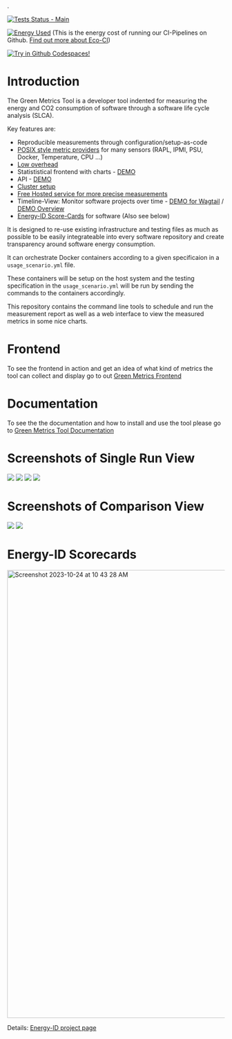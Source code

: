 .

[![Tests Status - Main](https://github.com/green-coding-berlin/green-metrics-tool/actions/workflows/tests-vm-main.yml/badge.svg)](https://github.com/green-coding-berlin/green-metrics-tool/actions/workflows/tests-vm-main.yml)


[![Energy Used](https://api.green-coding.berlin/v1/ci/badge/get/?repo=green-coding-berlin/green-metrics-tool&branch=dev&workflow=45267392)](https://metrics.green-coding.berlin/ci.html?repo=green-coding-berlin/green-metrics-tool&branch=dev&workflow=45267392) (This is the energy cost of running our CI-Pipelines on Github. [Find out more about Eco-CI](https://www.green-coding.berlin/projects/eco-ci/))

[![Try in Github Codespaces!](https://github.com/codespaces/badge.svg)](https://codespaces.new/dan-mm/green-metrics-tool)


# Introduction

The Green Metrics Tool is a developer tool indented for measuring the energy and CO2 consumption of software through a software life cycle analysis (SLCA).

Key features are:
- Reproducible measurements through configuration/setup-as-code
- [POSIX style metric providers](https://docs.green-coding.berlin/docs/measuring/metric-providers/metric-providers-overview/) for many sensors (RAPL, IPMI, PSU, Docker, Temperature, CPU ...)
- [Low overhead](https://docs.green-coding.berlin/docs/measuring/metric-providers/overhead-of-measurement-providers/)
- Statististical frontend with charts - [DEMO](https://metrics.green-coding.berlin/stats.html?id=7169e39e-6938-4636-907b-68aa421994b2)
- API - [DEMO](https://api.green-coding.berlin)
- [Cluster setup](https://docs.green-coding.berlin/docs/installation/installation-cluster/)
- [Free Hosted service for more precise measurements](https://docs.green-coding.berlin/docs/measuring/measurement-cluster/)
- Timeline-View: Monitor software projects over time - [DEMO for Wagtail](https://metrics.green-coding.berlin/timeline.html?uri=https://github.com/green-coding-berlin/bakerydemo-gold-benchmark&filename=usage_scenario_warm.yml&branch=&machine_id=7) / [DEMO Overview](https://metrics.green-coding.berlin/energy-timeline.html)
- [Energy-ID Score-Cards](https://www.green-coding.berlin/projects/energy-id/) for software (Also see below)

It is designed to re-use existing infrastructure and testing files as much as possible to be easily integrateable into every software repository and create transparency around software energy consumption.

It can orchestrate Docker containers according to a given specificaion in a `usage_scenario.yml` file.

These containers will be setup on the host system and the testing specification in the `usage_scenario.yml` will be
run by sending the commands to the containers accordingly.

This repository contains the command line tools to schedule and run the measurement report
as well as a web interface to view the measured metrics in some nice charts.

# Frontend
To see the frontend in action and get an idea of what kind of metrics the tool can collect and display go to out [Green Metrics Frontend](https://metrics.green-coding.berlin)

# Documentation

To see the the documentation and how to install and use the tool please go to [Green Metrics Tool Documentation](https://docs.green-coding.berlin)

# Screenshots of Single Run View

![](https://www.green-coding.berlin/img/projects/gmt-screenshot-1.webp)
![](https://www.green-coding.berlin/img/projects/gmt-screenshot-2.webp)
![](https://www.green-coding.berlin/img/projects/gmt-screenshot-3.webp)
![](https://www.green-coding.berlin/img/projects/gmt-screenshot-4.webp)
 

# Screenshots of Comparison View
![](https://www.green-coding.berlin/img/projects/gmt-screenshot-5.webp)
![](https://www.green-coding.berlin/img/projects/gmt-screenshot-6.webp)

# Energy-ID Scorecards
<img width="1034" alt="Screenshot 2023-10-24 at 10 43 28 AM" src="https://github.com/green-coding-berlin/green-metrics-tool/assets/250671/7e3e3faa-5452-4722-af70-a65114f930ac">

Details: [Energy-ID project page](https://www.green-coding.berlin/projects/energy-id/
)


